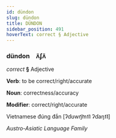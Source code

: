 ```yaml
---
id: dündon
slug: dündon
title: DÜNDON
sidebar_position: 491
hoverText: correct § Adjective
---
```


### dündon&emsp;<span kind="abugida">ʌ̃ʄʌ̃</span>

*correct* **§** Adjective

**Verb**: to be correct/right/accurate

**Noun**: correctness/accuracy

**Modifier**: correct/right/accurate

Vietnamese đúng đắn [ʔɗʊwŋ͡m˦˥ ʔɗaŋ˦˥]

*Austro-Asiatic Language Family*